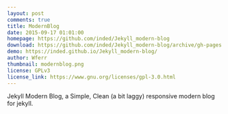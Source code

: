 ```yaml
---
layout: post
comments: true
title: ModernBlog
date: 2015-09-17 01:01:00
homepage: https://github.com/inded/Jekyll_modern-blog
download: https://github.com/inded/Jekyll_modern-blog/archive/gh-pages.zip
demo: https://inded.github.io/Jekyll_modern-blog/
author: Wferr
thumbnail: modernblog.png
license: GPLv3
license_link: https://www.gnu.org/licenses/gpl-3.0.html
---
```


Jekyll Modern Blog, a Simple, Clean (a bit laggy) responsive modern blog for jekyll.
